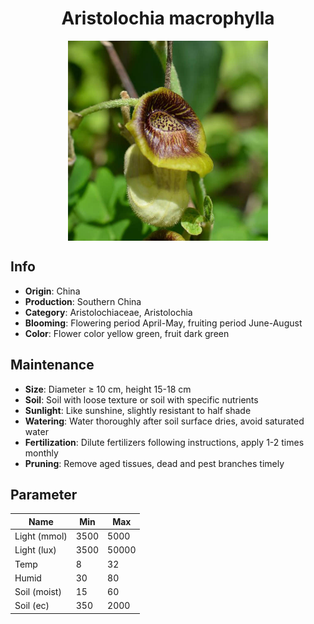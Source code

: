 <h1 align='center'>Aristolochia macrophylla</h1>
<p align="center">
    <img 
        align='center'
        width='320'
        src="../images/aristolochia macrophylla.png" 
        alt='Aristolochia macrophylla' />
</p>

## Info

 - **Origin**: China
 - **Production**: Southern China
 - **Category**: Aristolochiaceae, Aristolochia
 - **Blooming**: Flowering period April-May, fruiting period June-August
 - **Color**: Flower color yellow green, fruit dark green

## Maintenance

 - **Size**: Diameter ≥ 10 cm, height 15-18 cm
 - **Soil**: Soil with loose texture or soil with specific nutrients
 - **Sunlight**: Like sunshine, slightly resistant to half shade
 - **Watering**: Water thoroughly after soil surface dries, avoid saturated water
 - **Fertilization**: Dilute fertilizers following instructions, apply 1-2 times monthly
 - **Pruning**: Remove aged tissues, dead and pest branches timely

## Parameter

| Name         | Min  | Max   |
|--------------|------|-------|
| Light (mmol) | 3500 | 5000  |
| Light (lux)  | 3500 | 50000 |
| Temp         | 8    | 32    |
| Humid        | 30   | 80    |
| Soil (moist) | 15   | 60    |
| Soil (ec)    | 350  | 2000  |